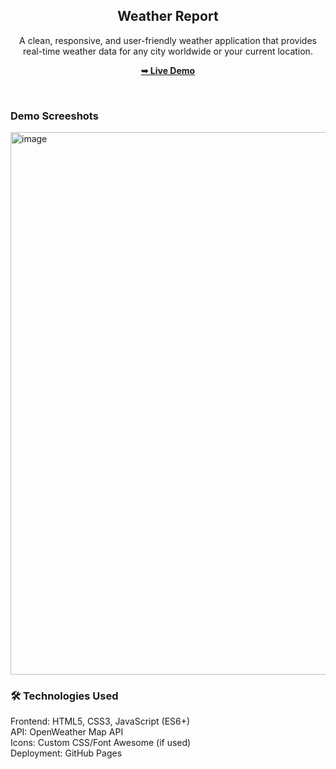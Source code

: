 <div align="center">
  <h2 align="center">Weather Report</h2>

  A clean, responsive, and user-friendly weather application that provides real-time weather data for any city worldwide or your current location.

  <a href="https://weatherhome.netlify.app/"><strong>➥ Live Demo</strong></a>

</div>
<br />

### Demo Screeshots

<img width="1918" height="868" alt="image" src="https://github.com/user-attachments/assets/9e56708d-1915-4ef8-942e-d6f4587023eb" />


### 🛠️ Technologies Used

Frontend: HTML5, CSS3, JavaScript (ES6+) <br>
API: OpenWeather Map API <br>
Icons: Custom CSS/Font Awesome (if used) <br>
Deployment: GitHub Pages <br>
